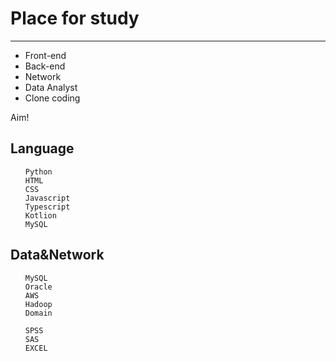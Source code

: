 <h1>Place for study</h1>
<hr/>

    
- Front-end
- Back-end
- Network
- Data Analyst
- Clone coding

Aim!
<h2>Language</h2>
<ul>

    Python
    HTML
    CSS
    Javascript
    Typescript
    Kotlion
    MySQL

</ul>
<h2>Data&Network</h2>
<ul>

    MySQL
    Oracle
    AWS
    Hadoop
    Domain

    SPSS
    SAS
    EXCEL

</ul>
